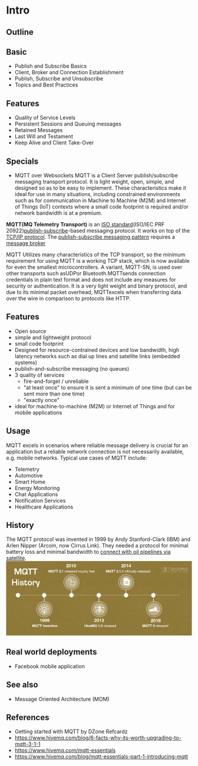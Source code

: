 # Intro

## Outline

## Basic

- Publish and Subscribe Basics
- Client, Broker and Connection Establishment
- Publish, Subscribe and Unsubscribe
- Topics and Best Practices

## Features

- Quality of Service Levels
- Persistent Sessions and Queuing messages
- Retained Messages
- Last Will and Testament
- Keep Alive and Client Take-Over

## Specials

- MQTT over Websockets
MQTT is a Client Server publish/subscribe messaging transport protocol. It is light weight, open, simple, and designed so as to be easy to implement. These characteristics make it ideal for use in many situations, including constrained environments such as for communication in Machine to Machine (M2M) and Internet of Things (IoT) contexts where a small code footprint is required and/or network bandwidth is at a premium.

**MQTT(MQ Telemetry Transport)** is an [ISO standard](https://en.wikipedia.org/wiki/International_Organization_for_Standardization)(ISO/IEC PRF 20922)[publish-subscribe](https://en.wikipedia.org/wiki/Publish%E2%80%93subscribe_pattern)-based messaging protocol. It works on top of the [TCP/IP protocol](https://en.wikipedia.org/wiki/TCP/IP). The [publish-subscribe messaging pattern](https://en.wikipedia.org/wiki/Publish%E2%80%93subscribe_pattern) requires a [message broker](https://en.wikipedia.org/wiki/Message_broker)

MQTT Utilizes many characteristics of the TCP transport, so the minimum requirement for using MQTT is a working TCP stack, which is now available for even the smallest microcontrollers. A variant, MQTT-SN, is used over other transports such asUDPor Bluetooth.MQTTsends connection credentials in plain text format and does not include any measures for security or authentication.
It is a very light weight and binary protocol, and due to its minimal packet overhead, MQTTexcels when transferring data over the wire in comparison to protocols like HTTP.

## Features

- Open source
- simple and lightweight protocol
- small code footprint
- Designed for resource-contrained devices and low bandwidth, high latency networks such as dial up lines and satellite links (embedded systems)
- publish-and-subscribe messaging (no queues)
- 3 quality of services
  - fire-and-forget / unreliable
  - "at least once" to ensure it is sent a minimum of one time (but can be sent more than one time)
  - "exactly once"
- ideal for machine-to-machine (M2M) or Internet of Things and for mobile applications

## Usage

MQTT excels in scenarios where reliable message delivery is crucial for an application but a reliable network connection is not necessarily available, e.g. mobile networks. Typical use cases of MQTT include:

- Telemetry
- Automotive
- Smart Home
- Energy Monitoring
- Chat Applications
- Notification Services
- Healthcare Applications

## History

The MQTT protocol was invented in 1999 by Andy Stanford-Clark (IBM) and Arlen Nipper (Arcom, now Cirrus Link). They needed a protocol for minimal battery loss and minimal bandwidth to [connect with oil pipelines via satellite](http://www.ibm.com/podcasts/software/websphere/connectivity/piper_diaz_nipper_mq_tt_11182011.pdf).
![image](media/Intro-image1.png)

## Real world deployments

- Facebook mobile application

## See also

- Message Oriented Architecture (MOM)

## References

- Getting started with MQTT by DZone Refcardz
- <https://www.hivemq.com/blog/6-facts-why-its-worth-upgrading-to-mqtt-3-1-1>
- <https://www.hivemq.com/mqtt-essentials>
- <https://www.hivemq.com/blog/mqtt-essentials-part-1-introducing-mqtt>
